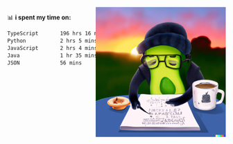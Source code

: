   <a href="https://labs.openai.com/s/SDpMzMDOjceb9FnPC9VOoBlW">
    <img align="right" alt="png" src="https://raw.githubusercontent.com/raghavan/raghavan/main/dalle_avocado.png" width="300" />
  </a>

📊 **i spent my time on:**
<!--START_SECTION:waka-->

```txt
TypeScript       196 hrs 16 mins ████████████████████████░   95.39 %
Python           2 hrs 5 mins    ▒░░░░░░░░░░░░░░░░░░░░░░░░   01.01 %
JavaScript       2 hrs 4 mins    ▒░░░░░░░░░░░░░░░░░░░░░░░░   01.01 %
Java             1 hr 35 mins    ▒░░░░░░░░░░░░░░░░░░░░░░░░   00.77 %
JSON             56 mins         ░░░░░░░░░░░░░░░░░░░░░░░░░   00.45 %
```

<!--END_SECTION:waka-->

